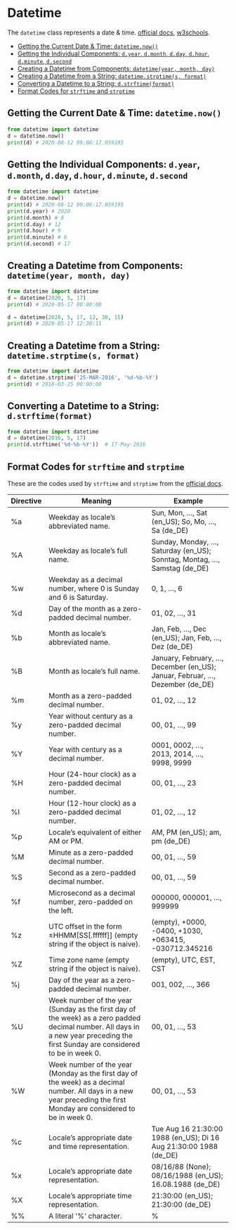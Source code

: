 


# Datetime

The `datetime` class represents a date & time. [official docs](https://docs.python.org/3/library/datetime.html), [w3schools](https://www.w3schools.com/python/python_datetime.asp).

- [Getting the Current Date & Time: `datetime.now()`](#getting-the-current-date--time-datetimenow)
- [Getting the Individual Components: `d.year`, `d.month`, `d.day`, `d.hour`, `d.minute`, `d.second`](#getting-the-individual-components-dyear-dmonth-dday-dhour-dminute-dsecond)
- [Creating a Datetime from Components: `datetime(year, month, day)`](#creating-a-datetime-from-components-datetimeyear-month-day)
- [Creating a Datetime from a String: `datetime.strptime(s, format)`](#creating-a-datetime-from-a-string-datetimestrptimes-format)
- [Converting a Datetime to a String: `d.strftime(format)`](#converting-a-datetime-to-a-string-dstrftimeformat)
- [Format Codes for `strftime` and `strptime`](#format-codes-for-strftime-and-strptime)


## Getting the Current Date & Time: `datetime.now()`

```python
from datetime import datetime
d = datetime.now()
print(d) # 2020-08-12 09:06:17.059195
```

## Getting the Individual Components: `d.year`, `d.month`, `d.day`, `d.hour`, `d.minute`, `d.second`

```python
from datetime import datetime
d = datetime.now()
print(d) # 2020-08-12 09:06:17.059195
print(d.year) # 2020
print(d.month) # 8
print(d.day) # 12
print(d.hour) # 9
print(d.minute) # 6
print(d.second) # 17
```

## Creating a Datetime from Components: `datetime(year, month, day)`


```python
from datetime import datetime
d = datetime(2020, 5, 17)
print(d) # 2020-05-17 00:00:00

d = datetime(2020, 5, 17, 12, 30, 15)
print(d) # 2020-05-17 12:30:15
```

## Creating a Datetime from a String: `datetime.strptime(s, format)`

```python
from datetime import datetime
d = datetime.strptime('25-MAR-2016', '%d-%b-%Y')
print(d) # 2016-03-25 00:00:00
```

## Converting a Datetime to a String: `d.strftime(format)`

```python
from datetime import datetime
d = datetime(2016, 5, 17)
print(d.strftime('%d-%b-%Y'))  # 17-May-2016
```

## Format Codes for `strftime` and `strptime`

These are the codes used by `strftime` and `strptime` from the [official docs](https://docs.python.org/3/library/datetime.html#strftime-and-strptime-format-codes).

|Directive|Meaning|Example|
|--- |--- |--- |
|%a|Weekday as locale’s abbreviated name.|Sun, Mon, …, Sat (en_US); So, Mo, …, Sa (de_DE)|
|%A|Weekday as locale’s full name.|Sunday, Monday, …, Saturday (en_US); Sonntag, Montag, …, Samstag (de_DE)|
|%w|Weekday as a decimal number, where 0 is Sunday and 6 is Saturday.|0, 1, …, 6|
|%d|Day of the month as a zero-padded decimal number.|01, 02, …, 31|
|%b|Month as locale’s abbreviated name.|Jan, Feb, …, Dec (en_US); Jan, Feb, …, Dez (de_DE)|
|%B|Month as locale’s full name.|January, February, …, December (en_US); Januar, Februar, …, Dezember (de_DE)|
|%m|Month as a zero-padded decimal number.|01, 02, …, 12|
|%y|Year without century as a zero-padded decimal number.|00, 01, …, 99|
|%Y|Year with century as a decimal number.|0001, 0002, …, 2013, 2014, …, 9998, 9999|
|%H|Hour (24-hour clock) as a zero-padded decimal number.|00, 01, …, 23|
|%I|Hour (12-hour clock) as a zero-padded decimal number.|01, 02, …, 12|
|%p|Locale’s equivalent of either AM or PM.|AM, PM (en_US); am, pm (de_DE)|
|%M|Minute as a zero-padded decimal number.|00, 01, …, 59|
|%S|Second as a zero-padded decimal number.|00, 01, …, 59|
|%f|Microsecond as a decimal number, zero-padded on the left.|000000, 000001, …, 999999|
|%z|UTC offset in the form ±HHMM[SS[.ffffff]] (empty string if the object is naive).|(empty), +0000, -0400, +1030, +063415, -030712.345216|
|%Z|Time zone name (empty string if the object is naive).|(empty), UTC, EST, CST|
|%j|Day of the year as a zero-padded decimal number.|001, 002, …, 366|
|%U|Week number of the year (Sunday as the first day of the week) as a zero padded decimal number. All days in a new year preceding the first Sunday are considered to be in week 0.|00, 01, …, 53|
|%W|Week number of the year (Monday as the first day of the week) as a decimal number. All days in a new year preceding the first Monday are considered to be in week 0.|00, 01, …, 53|
|%c|Locale’s appropriate date and time representation.|Tue Aug 16 21:30:00 1988 (en_US); Di 16 Aug 21:30:00 1988 (de_DE)|
|%x|Locale’s appropriate date representation.|08/16/88 (None); 08/16/1988 (en_US); 16.08.1988 (de_DE)|
|%X|Locale’s appropriate time representation.|21:30:00 (en_US); 21:30:00 (de_DE)|
|%%|A literal '%' character.|%|



